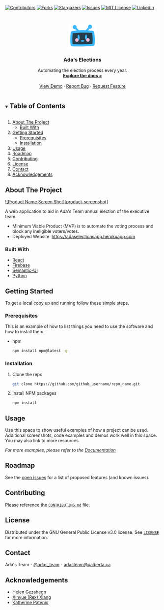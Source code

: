 <!--
*** Thanks for checking out the Best-README-Template. If you have a suggestion
*** that would make this better, please fork the repo and create a pull request
*** or simply open an issue with the tag "enhancement".
*** Thanks again! Now go create something AMAZING! :D
***
***
***
*** To avoid retyping too much info. Do a search and replace for the following:
*** github_username, repo_name, twitter_handle, email, project_title, project_description
-->

<!-- PROJECT SHIELDS -->
<!--
*** I'm using markdown "reference style" links for readability.
*** Reference links are enclosed in brackets [ ] instead of parentheses ( ).
*** See the bottom of this document for the declaration of the reference variables
*** for contributors-url, forks-url, etc. This is an optional, concise syntax you may use.
*** https://www.markdownguide.org/basic-syntax/#reference-style-links
-->

[![Contributors][contributors-shield]][contributors-url]
[![Forks][forks-shield]][forks-url]
[![Stargazers][stars-shield]][stars-url]
[![Issues][issues-shield]][issues-url]
[![MIT License][license-shield]][license-url]
[![LinkedIn][linkedin-shield]][linkedin-url]

<!-- PROJECT LOGO -->
<br />
<p align="center">
  <a href="https://github.com/github_username/repo_name">
    <img src="src/assets/AdaBotHead.png" alt="Logo" width="95" height="80">
  </a>

  <h3 align="center">Ada's Elections</h3>

  <p align="center">
    Automating the election process every year.
    <br />
    <a href="https://github.com/github_username/repo_name"><strong>Explore the docs »</strong></a>
    <br />
    <br />
    <a href="https://github.com/github_username/repo_name">View Demo</a>
    ·
    <a href="https://github.com/github_username/repo_name/issues">Report Bug</a>
    ·
    <a href="https://github.com/github_username/repo_name/issues">Request Feature</a>
  </p>
</p>

<!-- TABLE OF CONTENTS -->
<details open="open">
  <summary><h2 style="display: inline-block">Table of Contents</h2></summary>
  <ol>
    <li>
      <a href="#about-the-project">About The Project</a>
      <ul>
        <li><a href="#built-with">Built With</a></li>
      </ul>
    </li>
    <li>
      <a href="#getting-started">Getting Started</a>
      <ul>
        <li><a href="#prerequisites">Prerequisites</a></li>
        <li><a href="#installation">Installation</a></li>
      </ul>
    </li>
    <li><a href="#usage">Usage</a></li>
    <li><a href="#roadmap">Roadmap</a></li>
    <li><a href="#contributing">Contributing</a></li>
    <li><a href="#license">License</a></li>
    <li><a href="#contact">Contact</a></li>
    <li><a href="#acknowledgements">Acknowledgements</a></li>
  </ol>
</details>

<!-- ABOUT THE PROJECT -->

## About The Project

[![Product Name Screen Shot][product-screenshot]](<img src="https://slack-imgs.com/?c=1&o1=ro&url=https%3A%2F%2Fuser-images.githubusercontent.com%2F23146829%2F77395696-c1e08f80-6d67-11ea-843e-10e8043b5f9e.png" alt="A screenshot of the election app's home page"/>)

A web application to aid in Ada's Team annual election of the executive team.

- Minimum Viable Product (MVP) is to automate the voting process and block any ineligible voters/votes.
- Deployed Website: https://adaselectionsapp.herokuapp.com

### Built With

- [React](https://reactjs.org/)
- [Firebase](https://firebase.google.com/?gclid=Cj0KCQiAv6yCBhCLARIsABqJTjbqW40uLU-mv-owpsKcqhDcsqg3pzoTJX-PALz-rRhoFrhvoQm2BiUaAmWrEALw_wcB&gclsrc=aw.ds)
- [Semantic-UI](https://semantic-ui.com/)
- [Python](https://www.python.org/)

<!-- GETTING STARTED -->

## Getting Started

To get a local copy up and running follow these simple steps.

### Prerequisites

This is an example of how to list things you need to use the software and how to install them.

- npm
  ```sh
  npm install npm@latest -g
  ```

### Installation

1. Clone the repo
   ```sh
   git clone https://github.com/github_username/repo_name.git
   ```
2. Install NPM packages
   ```sh
   npm install
   ```

<!-- USAGE EXAMPLES -->

## Usage

Use this space to show useful examples of how a project can be used. Additional screenshots, code examples and demos work well in this space. You may also link to more resources.

_For more examples, please refer to the [Documentation](https://example.com)_

<!-- ROADMAP -->

## Roadmap

See the [open issues](https://github.com/github_username/repo_name/issues) for a list of proposed features (and known issues).

<!-- CONTRIBUTING -->

## Contributing

Please reference the [`CONTRIBUTING.md`](https://github.com/adas-team/ElectionsApp/blob/master/.github/CONTRIBUTING.md) file.

<!-- LICENSE -->

## License

Distributed under the GNU General Public License v3.0 license. See [`LICENSE`](https://github.com/adas-team/ElectionsApp/blob/master/LICENSE) for more information.

<!-- CONTACT -->

## Contact

Ada's Team - [@adas_team](https://www.instagram.com/adas_team/) - adasteam@ualberta.ca

<!-- ACKNOWLEDGEMENTS -->

## Acknowledgements

- [Helen Gezahegn](https://www.linkedin.com/in/helengezahegn/)
- [Xinyue (Rex) Xiang](https://www.linkedin.com/in/xinyuexiang/)
- [Katherine Patenio](https://www.linkedin.com/in/katherine-patenio/)

<!-- MARKDOWN LINKS & IMAGES -->
<!-- https://www.markdownguide.org/basic-syntax/#reference-style-links -->

[contributors-shield]: https://img.shields.io/github/contributors/github_username/repo.svg?style=for-the-badge
[contributors-url]: https://github.com/adas-team/ElectionsApp/graphs/contributors
[forks-shield]: https://img.shields.io/github/forks/github_username/repo.svg?style=for-the-badge
[forks-url]: https://github.com/adas-team/ElectionsApp/network/members
[stars-shield]: https://img.shields.io/github/stars/github_username/repo.svg?style=for-the-badge
[stars-url]: https://github.com/adas-team/ElectionsApp/stargazers
[issues-shield]: https://img.shields.io/github/issues/github_username/repo.svg?style=for-the-badge
[issues-url]: https://github.com/github_username/repo/issues
[license-shield]: https://img.shields.io/github/license/github_username/repo.svg?style=for-the-badge
[license-url]: https://github.com/github_username/repo/blob/master/LICENSE.txt
[linkedin-shield]: https://img.shields.io/badge/-LinkedIn-black.svg?style=for-the-badge&logo=linkedin&colorB=555
[linkedin-url]: https://www.linkedin.com/company/adas-team/
